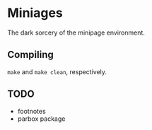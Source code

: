 Miniages
========

The dark sorcery of the minipage environment.

Compiling
---------

`make` and `make clean`, respectively.

TODO
----

- footnotes
- parbox package
